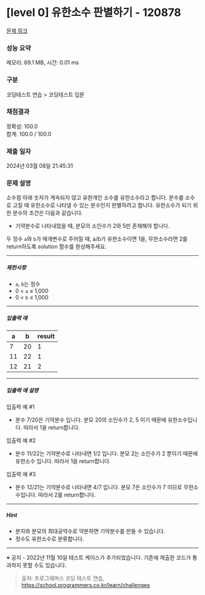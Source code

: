 # [level 0] 유한소수 판별하기 - 120878 

[문제 링크](https://school.programmers.co.kr/learn/courses/30/lessons/120878) 

### 성능 요약

메모리: 69.1 MB, 시간: 0.01 ms

### 구분

코딩테스트 연습 > 코딩테스트 입문

### 채점결과

정확성: 100.0<br/>합계: 100.0 / 100.0

### 제출 일자

2024년 03월 08일 21:45:31

### 문제 설명

<p>소수점 아래 숫자가 계속되지 않고 유한개인 소수를 유한소수라고 합니다. 분수를 소수로 고칠 때 유한소수로 나타낼 수 있는 분수인지 판별하려고 합니다. 유한소수가 되기 위한 분수의 조건은 다음과 같습니다.</p>

<ul>
<li>기약분수로 나타내었을 때, 분모의 소인수가 2와 5만 존재해야 합니다.</li>
</ul>

<p>두 정수 <code>a</code>와 <code>b</code>가 매개변수로 주어질 때, a/b가 유한소수이면 1을, 무한소수라면 2를 return하도록 solution 함수를 완성해주세요.</p>

<hr>

<h5>제한사항</h5>

<ul>
<li><code>a</code>, <code>b</code>는 정수</li>
<li>0 &lt; <code>a</code>&nbsp;≤&nbsp;1,000</li>
<li>0 &lt; <code>b</code>&nbsp;≤ 1,000</li>
</ul>

<hr>

<h5>입출력 예</h5>
<table class="table">
        <thead><tr>
<th>a</th>
<th>b</th>
<th>result</th>
</tr>
</thead>
        <tbody><tr>
<td>7</td>
<td>20</td>
<td>1</td>
</tr>
<tr>
<td>11</td>
<td>22</td>
<td>1</td>
</tr>
<tr>
<td>12</td>
<td>21</td>
<td>2</td>
</tr>
</tbody>
      </table>
<hr>

<h5>입출력 예 설명</h5>

<p>입출력 예 #1</p>

<ul>
<li>분수 7/20은 기약분수 입니다. 분모 20의 소인수가 2, 5 이기 때문에 유한소수입니다. 따라서 1을 return합니다.</li>
</ul>

<p>입출력 예 #2</p>

<ul>
<li>분수 11/22는 기약분수로 나타내면 1/2 입니다. 분모 2는 소인수가 2 뿐이기 때문에 유한소수 입니다. 따라서 1을 return합니다.</li>
</ul>

<p>입출력 예 #3</p>

<ul>
<li>분수 12/21는 기약분수로 나타내면 4/7 입니다. 분모 7은 소인수가 7 이므로 무한소수입니다. 따라서 2를 return합니다.</li>
</ul>

<hr>

<h5>Hint</h5>

<ul>
<li>분자와 분모의 최대공약수로 약분하면 기약분수를 만들 수 있습니다.</li>
<li>정수도 유한소수로 분류합니다.</li>
</ul>

<hr>

<p>※ 공지 - 2022년 11월 10일 테스트 케이스가 추가되었습니다. 기존에 제출한 코드가 통과하지 못할 수도 있습니다.</p>


> 출처: 프로그래머스 코딩 테스트 연습, https://school.programmers.co.kr/learn/challenges